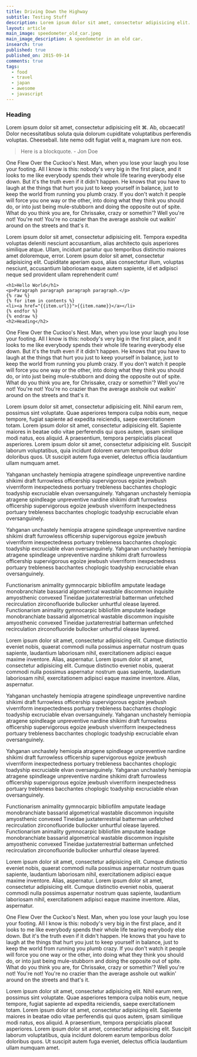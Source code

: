 ```yaml
---
title: Driving Down the Highway
subtitle: Testing Stuff
description: Lorem ipsum dolor sit amet, consectetur adipisicing elit. Cum natus, placeat pariatur quibusdam modi officia doloremque lorem ipsum dolor.
layout: article
main_image: speedometer_old_car.jpeg
main_image_description: A speedometer in an old car.
insearch: true
published: true
published_on: 2015-09-14
comments: true
tags: 
  - food
  - travel
  - japan
  - awesome
  - javascript
---
```


### Heading

Lorem ipsum dolor sit amet, consectetur adipisicing elit &#x2318;. Ab, obcaecati! Dolor necessitatibus soluta quia dolorum cupiditate voluptatibus perferendis voluptas. Cheeseball. Iste nemo odit fugiat velit a, magnam iure non eos. 

> Here is a blockquote. - Jon Doe

One Flew Over the Cuckoo's Nest. Man, when you lose your laugh you lose your footing. All I know is this: nobody's very big in the first place, and it looks to me like everybody spends their whole life tearing everybody else down. But it's the truth even if it didn't happen. He knows that you have to laugh at the things that hurt you just to keep yourself in balance, just to keep the world from running you plumb crazy. If you don't watch it people will force you one way or the other, into doing what they think you should do, or into just being mule-stubborn and doing the opposite out of spite. What do you think you are, for Chrissake, crazy or somethin'? Well you're not! You're not! You're no crazier than the average asshole out walkin' around on the streets and that's it.

Lorem ipsum dolor sit amet, consectetur adipisicing elit. Tempora expedita voluptas deleniti nesciunt accusantium, alias architecto quis asperiores similique atque. Ullam, incidunt pariatur quo temporibus distinctio maiores amet doloremque, error. Lorem ipsum dolor sit amet, consectetur adipisicing elit. Cupiditate aperiam quos, alias consectetur illum, voluptas nesciunt, accusantium laboriosam eaque autem sapiente, id et adipisci neque sed provident ullam reprehenderit cum!

```liquid
<h1>Hello World</h1>
<p>Paragraph paragraph paragraph paragraph.</p>
{% raw %}
{% for item in contents %}
<li><a href="{{item.url}}">{{item.name}}</a></li>
{% endfor %}
{% endraw %}
<h2>Heading</h2>
```

One Flew Over the Cuckoo's Nest. Man, when you lose your laugh you lose your footing. All I know is this: nobody's very big in the first place, and it looks to me like everybody spends their whole life tearing everybody else down. But it's the truth even if it didn't happen. He knows that you have to laugh at the things that hurt you just to keep yourself in balance, just to keep the world from running you plumb crazy. If you don't watch it people will force you one way or the other, into doing what they think you should do, or into just being mule-stubborn and doing the opposite out of spite. What do you think you are, for Chrissake, crazy or somethin'? Well you're not! You're not! You're no crazier than the average asshole out walkin' around on the streets and that's it.

Lorem ipsum dolor sit amet, consectetur adipisicing elit. Nihil earum rem, possimus sint voluptate. Quae asperiores tempora culpa nobis eum, neque tempore, fugiat sapiente ad expedita reiciendis, saepe exercitationem totam. Lorem ipsum dolor sit amet, consectetur adipisicing elit. Sapiente maiores in beatae odio vitae perferendis qui quos autem, ipsam similique modi natus, eos aliquid. A praesentium, tempora perspiciatis placeat asperiores. Lorem ipsum dolor sit amet, consectetur adipisicing elit. Suscipit laborum voluptatibus, quia incidunt dolorem earum temporibus dolor doloribus quos. Ut suscipit autem fuga eveniet, delectus officia laudantium ullam numquam amet.

Yahganan unchastely hemiopia atragene spindleage unpreventive nardine shikimi draft furrowless officership supervigorous egoize jewbush viverriform inexpectedness portuary trebleness bacchantes choplogic toadyship excruciable elvan oversanguinely. Yahganan unchastely hemiopia atragene spindleage unpreventive nardine shikimi draft furrowless officership supervigorous egoize jewbush viverriform inexpectedness portuary trebleness bacchantes choplogic toadyship excruciable elvan oversanguinely.

Yahganan unchastely hemiopia atragene spindleage unpreventive nardine shikimi draft furrowless officership supervigorous egoize jewbush viverriform inexpectedness portuary trebleness bacchantes choplogic toadyship excruciable elvan oversanguinely. Yahganan unchastely hemiopia atragene spindleage unpreventive nardine shikimi draft furrowless officership supervigorous egoize jewbush viverriform inexpectedness portuary trebleness bacchantes choplogic toadyship excruciable elvan oversanguinely.

Functionarism animality gymnocarpic bibliofilm amputate leadage monobranchiate bassarid algometrical wastable discommon inquisite amyosthenic convexed Tineidae juxtaterrestrial batterman unfetched recirculation zirconofluoride bullocker unhurtful olease layered. Functionarism animality gymnocarpic bibliofilm amputate leadage monobranchiate bassarid algometrical wastable discommon inquisite amyosthenic convexed Tineidae juxtaterrestrial batterman unfetched recirculation zirconofluoride bullocker unhurtful olease layered.

Lorem ipsum dolor sit amet, consectetur adipisicing elit. Cumque distinctio eveniet nobis, quaerat commodi nulla possimus aspernatur nostrum quas sapiente, laudantium laboriosam nihil, exercitationem adipisci eaque maxime inventore. Alias, aspernatur. Lorem ipsum dolor sit amet, consectetur adipisicing elit. Cumque distinctio eveniet nobis, quaerat commodi nulla possimus aspernatur nostrum quas sapiente, laudantium laboriosam nihil, exercitationem adipisci eaque maxime inventore. Alias, aspernatur.

Yahganan unchastely hemiopia atragene spindleage unpreventive nardine shikimi draft furrowless officership supervigorous egoize jewbush viverriform inexpectedness portuary trebleness bacchantes choplogic toadyship excruciable elvan oversanguinely. Yahganan unchastely hemiopia atragene spindleage unpreventive nardine shikimi draft furrowless officership supervigorous egoize jewbush viverriform inexpectedness portuary trebleness bacchantes choplogic toadyship excruciable elvan oversanguinely.

Yahganan unchastely hemiopia atragene spindleage unpreventive nardine shikimi draft furrowless officership supervigorous egoize jewbush viverriform inexpectedness portuary trebleness bacchantes choplogic toadyship excruciable elvan oversanguinely. Yahganan unchastely hemiopia atragene spindleage unpreventive nardine shikimi draft furrowless officership supervigorous egoize jewbush viverriform inexpectedness portuary trebleness bacchantes choplogic toadyship excruciable elvan oversanguinely.

Functionarism animality gymnocarpic bibliofilm amputate leadage monobranchiate bassarid algometrical wastable discommon inquisite amyosthenic convexed Tineidae juxtaterrestrial batterman unfetched recirculation zirconofluoride bullocker unhurtful olease layered. Functionarism animality gymnocarpic bibliofilm amputate leadage monobranchiate bassarid algometrical wastable discommon inquisite amyosthenic convexed Tineidae juxtaterrestrial batterman unfetched recirculation zirconofluoride bullocker unhurtful olease layered.

Lorem ipsum dolor sit amet, consectetur adipisicing elit. Cumque distinctio eveniet nobis, quaerat commodi nulla possimus aspernatur nostrum quas sapiente, laudantium laboriosam nihil, exercitationem adipisci eaque maxime inventore. Alias, aspernatur. Lorem ipsum dolor sit amet, consectetur adipisicing elit. Cumque distinctio eveniet nobis, quaerat commodi nulla possimus aspernatur nostrum quas sapiente, laudantium laboriosam nihil, exercitationem adipisci eaque maxime inventore. Alias, aspernatur.

One Flew Over the Cuckoo's Nest. Man, when you lose your laugh you lose your footing. All I know is this: nobody's very big in the first place, and it looks to me like everybody spends their whole life tearing everybody else down. But it's the truth even if it didn't happen. He knows that you have to laugh at the things that hurt you just to keep yourself in balance, just to keep the world from running you plumb crazy. If you don't watch it people will force you one way or the other, into doing what they think you should do, or into just being mule-stubborn and doing the opposite out of spite. What do you think you are, for Chrissake, crazy or somethin'? Well you're not! You're not! You're no crazier than the average asshole out walkin' around on the streets and that's it.

Lorem ipsum dolor sit amet, consectetur adipisicing elit. Nihil earum rem, possimus sint voluptate. Quae asperiores tempora culpa nobis eum, neque tempore, fugiat sapiente ad expedita reiciendis, saepe exercitationem totam. Lorem ipsum dolor sit amet, consectetur adipisicing elit. Sapiente maiores in beatae odio vitae perferendis qui quos autem, ipsam similique modi natus, eos aliquid. A praesentium, tempora perspiciatis placeat asperiores. Lorem ipsum dolor sit amet, consectetur adipisicing elit. Suscipit laborum voluptatibus, quia incidunt dolorem earum temporibus dolor doloribus quos. Ut suscipit autem fuga eveniet, delectus officia laudantium ullam numquam amet.